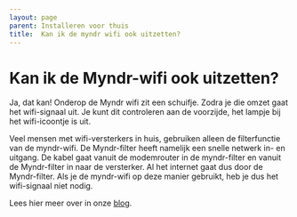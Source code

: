```yaml
---
layout: page
parent: Installeren voor thuis
title:  Kan ik de myndr wifi ook uitzetten? 
---
```


# Kan ik de Myndr-wifi ook uitzetten?

Ja, dat kan! Onderop de Myndr wifi zit een schuifje. Zodra je die omzet gaat het wifi-signaal uit. Je kunt dit controleren aan de voorzijde, het lampje bij het wifi-icoontje is uit.

Veel mensen met wifi-versterkers in huis, gebruiken alleen de filterfunctie van de myndr-wifi. De Myndr-filter heeft namelijk een snelle netwerk in- en uitgang. De kabel gaat vanuit de modemrouter in de myndr-filter en vanuit de Myndr-filter in naar de versterker. Al het internet gaat dus door de Myndr-filter. Als je de myndr-wifi op deze manier gebruikt, heb je dus het wifi-signaal niet nodig.

Lees hier meer over in onze [blog](https://www.myndr.nl/nl/blog/myndr-en-mesh-netwerken/). 


